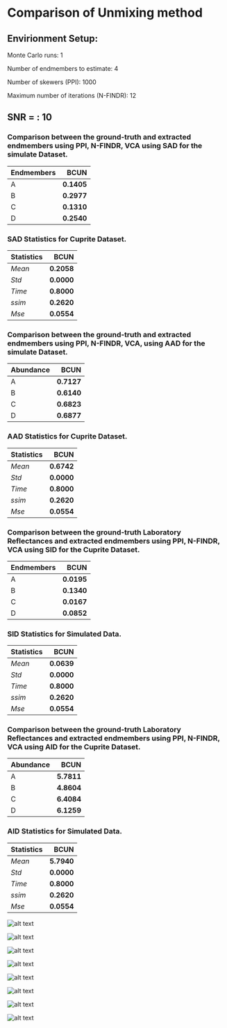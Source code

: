 # Comparison of Unmixing method

## Envirionment Setup: 

Monte Carlo runs: 1 

Number of endmembers to estimate: 4 

Number of skewers (PPI): 1000 

Maximum number of iterations (N-FINDR): 12 

## SNR = : 10 

### Comparison between the ground-truth and extracted endmembers using PPI, N-FINDR, VCA using SAD for the simulate Dataset.

| Endmembers   |   BCUN |
|:-------------|-------:|
| A            | **0.1405** |
| B            | **0.2977** |
| C            | **0.1310** |
| D            | **0.2540** |

### SAD Statistics for Cuprite Dataset. 

| Statistics   |   BCUN |
|:-------------|-------:|
| _Mean_       | **0.2058** |
| _Std_        | **0.0000** |
| _Time_       | **0.8000** |
| _ssim_       | **0.2620** |
| _Mse_        | **0.0554** |

### Comparison between the ground-truth and extracted endmembers using PPI, N-FINDR, VCA, using AAD for the simulate Dataset.

| Abundance   |   BCUN |
|:------------|-------:|
| A           | **0.7127** |
| B           | **0.6140** |
| C           | **0.6823** |
| D           | **0.6877** |

### AAD Statistics for Cuprite Dataset. 

| Statistics   |   BCUN |
|:-------------|-------:|
| _Mean_       | **0.6742** |
| _Std_        | **0.0000** |
| _Time_       | **0.8000** |
| _ssim_       | **0.2620** |
| _Mse_        | **0.0554** |

### Comparison between the ground-truth Laboratory Reflectances and extracted endmembers using PPI, N-FINDR, VCA using SID for the Cuprite Dataset.

| Endmembers   |   BCUN |
|:-------------|-------:|
| A            | **0.0195** |
| B            | **0.1340** |
| C            | **0.0167** |
| D            | **0.0852** |

### SID Statistics for Simulated Data. 

| Statistics   |   BCUN |
|:-------------|-------:|
| _Mean_       | **0.0639** |
| _Std_        | **0.0000** |
| _Time_       | **0.8000** |
| _ssim_       | **0.2620** |
| _Mse_        | **0.0554** |

### Comparison between the ground-truth Laboratory Reflectances and extracted endmembers using PPI, N-FINDR, VCA using AID for the Cuprite Dataset.

| Abundance   |   BCUN |
|:------------|-------:|
| A           | **5.7811** |
| B           | **4.8604** |
| C           | **6.4084** |
| D           | **6.1259** |

### AID Statistics for Simulated Data. 

| Statistics   |   BCUN |
|:-------------|-------:|
| _Mean_       | **5.7940** |
| _Std_        | **0.0000** |
| _Time_       | **0.8000** |
| _ssim_       | **0.2620** |
| _Mse_        | **0.0554** |

![alt text](DATA/simu1/results/IMG/SNR=10_A_Endmember.png)

![alt text](DATA/simu1/results/IMG/SNR=10_A_Abundance.png)

![alt text](DATA/simu1/results/IMG/SNR=10_B_Endmember.png)

![alt text](DATA/simu1/results/IMG/SNR=10_B_Abundance.png)

![alt text](DATA/simu1/results/IMG/SNR=10_C_Endmember.png)

![alt text](DATA/simu1/results/IMG/SNR=10_C_Abundance.png)

![alt text](DATA/simu1/results/IMG/SNR=10_D_Endmember.png)

![alt text](DATA/simu1/results/IMG/SNR=10_D_Abundance.png)

